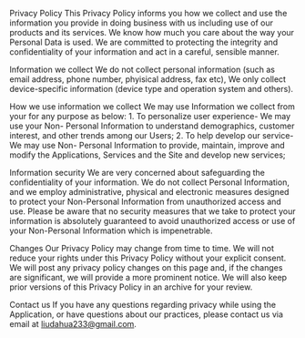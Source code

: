 Privacy Policy
This Privacy Policy informs you how we collect and use the information you provide in doing business with us including use of our products and its services. We know how much you care about the way your Personal Data is used. We are committed to protecting the integrity and confidentiality of your information and act in a careful, sensible manner.

Information we collect
We do not collect personal information (such as email address, phone number, phyisical address, fax etc), We only collect device-specific information (device type and operation system and others).

How we use information we collect
We may use Information we collect from your for any purpose as below: 1. To personalize user experience- We may use your Non- Personal Information to understand demographics, customer interest, and other trends among our Users; 2. To help develop our service- We may use Non- Personal Information to provide, maintain, improve and modify the Applications, Services and the Site and develop new services;

Information security
We are very concerned about safeguarding the confidentiality of your information. We do not collect Personal Information, and we employ administrative, physical and electronic measures designed to protect your Non-Personal Information from unauthorized access and use. Please be aware that no security measures that we take to protect your information is absolutely guaranteed to avoid unauthorized access or use of your Non-Personal Information which is impenetrable.

Changes
Our Privacy Policy may change from time to time. We will not reduce your rights under this Privacy Policy without your explicit consent. We will post any privacy policy changes on this page and, if the changes are significant, we will provide a more prominent notice. We will also keep prior versions of this Privacy Policy in an archive for your review.

Contact us
If you have any questions regarding privacy while using the Application, or have questions about our practices, please contact us via email at liudahua233@gmail.com.
